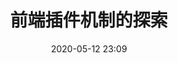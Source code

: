 ---
title: 前端插件机制的探索
date: '2020-05-12 23:09'
description: '前端工具如今基本都提供了插件机制，尤其以webpack著称，那么这种机制是如何实现的呢？'
tags: ['plugin mechanism']
---